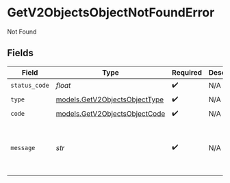 # GetV2ObjectsObjectNotFoundError

Not Found


## Fields

| Field                                                                | Type                                                                 | Required                                                             | Description                                                          | Example                                                              |
| -------------------------------------------------------------------- | -------------------------------------------------------------------- | -------------------------------------------------------------------- | -------------------------------------------------------------------- | -------------------------------------------------------------------- |
| `status_code`                                                        | *float*                                                              | :heavy_check_mark:                                                   | N/A                                                                  |                                                                      |
| `type`                                                               | [models.GetV2ObjectsObjectType](../models/getv2objectsobjecttype.md) | :heavy_check_mark:                                                   | N/A                                                                  |                                                                      |
| `code`                                                               | [models.GetV2ObjectsObjectCode](../models/getv2objectsobjectcode.md) | :heavy_check_mark:                                                   | N/A                                                                  |                                                                      |
| `message`                                                            | *str*                                                                | :heavy_check_mark:                                                   | N/A                                                                  | Object with slug/ID "people" not found.                              |